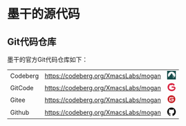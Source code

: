 # 墨干的源代码
## Git代码仓库
墨干的官方Git代码仓库如下：

<div>
<table>
<tr>
<td>Codeberg</td>
<td><a href="https://codeberg.org/XmacsLabs/mogan">https://codeberg.org/XmacsLabs/mogan</a></td>
<td><img src="../../images/codeberg.png" width="20px;" height="20px;" alt="" /></td>
</tr>
<tr>
<td>GitCode</td>
<td><a href="https://codeberg.org/XmacsLabs/mogan">https://codeberg.org/XmacsLabs/mogan</a></td>
<td><img src="../../images/gitcode.png" width="20px;" height="20px;" alt="" /></td>
</tr>
<tr>
<td>Gitee</td>
<td><a href="https://gitee.com/XmacsLabs/mogan">https://codeberg.org/XmacsLabs/mogan</a></td>
<td><img src="../../images/gitee.png" width="20px" height="20px;" alt="" /></td>
</tr>
<tr>
<td>Github</td>
<td><a href="https://codeberg.org/XmacsLabs/mogan">https://codeberg.org/XmacsLabs/mogan</a></td>
<td><img src="../../images/github.png" width="20px;" height="20px;" alt="" /></td>
</tr>
</table>
</div>
